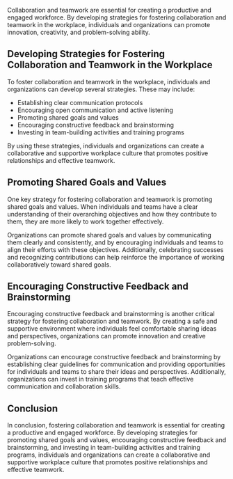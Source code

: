 
Collaboration and teamwork are essential for creating a productive and engaged workforce. By developing strategies for fostering collaboration and teamwork in the workplace, individuals and organizations can promote innovation, creativity, and problem-solving ability.

Developing Strategies for Fostering Collaboration and Teamwork in the Workplace
-------------------------------------------------------------------------------

To foster collaboration and teamwork in the workplace, individuals and organizations can develop several strategies. These may include:

* Establishing clear communication protocols
* Encouraging open communication and active listening
* Promoting shared goals and values
* Encouraging constructive feedback and brainstorming
* Investing in team-building activities and training programs

By using these strategies, individuals and organizations can create a collaborative and supportive workplace culture that promotes positive relationships and effective teamwork.

Promoting Shared Goals and Values
---------------------------------

One key strategy for fostering collaboration and teamwork is promoting shared goals and values. When individuals and teams have a clear understanding of their overarching objectives and how they contribute to them, they are more likely to work together effectively.

Organizations can promote shared goals and values by communicating them clearly and consistently, and by encouraging individuals and teams to align their efforts with these objectives. Additionally, celebrating successes and recognizing contributions can help reinforce the importance of working collaboratively toward shared goals.

Encouraging Constructive Feedback and Brainstorming
---------------------------------------------------

Encouraging constructive feedback and brainstorming is another critical strategy for fostering collaboration and teamwork. By creating a safe and supportive environment where individuals feel comfortable sharing ideas and perspectives, organizations can promote innovation and creative problem-solving.

Organizations can encourage constructive feedback and brainstorming by establishing clear guidelines for communication and providing opportunities for individuals and teams to share their ideas and perspectives. Additionally, organizations can invest in training programs that teach effective communication and collaboration skills.

Conclusion
----------

In conclusion, fostering collaboration and teamwork is essential for creating a productive and engaged workforce. By developing strategies for promoting shared goals and values, encouraging constructive feedback and brainstorming, and investing in team-building activities and training programs, individuals and organizations can create a collaborative and supportive workplace culture that promotes positive relationships and effective teamwork.
